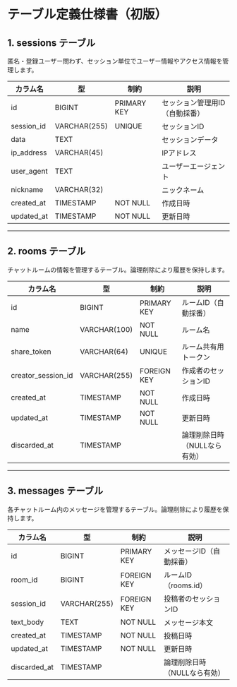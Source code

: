 # テーブル定義仕様書（初版）

## 1. sessions テーブル

匿名・登録ユーザー問わず、セッション単位でユーザー情報やアクセス情報を管理します。

| カラム名       | 型            | 制約         | 説明                                 |
|---------------|--------------|--------------|--------------------------------------|
| id            | BIGINT       | PRIMARY KEY  | セッション管理用ID（自動採番）       |
| session_id    | VARCHAR(255) | UNIQUE       | セッションID                      |
| data          | TEXT         |              | セッションデータ                   |
| ip_address    | VARCHAR(45)  |              | IPアドレス                           |
| user_agent    | TEXT         |              | ユーザーエージェント                 |
| nickname      | VARCHAR(32)  |              | ニックネーム                         |
| created_at    | TIMESTAMP    | NOT NULL     | 作成日時                             |
| updated_at    | TIMESTAMP    | NOT NULL     | 更新日時                             |

---

## 2. rooms テーブル

チャットルームの情報を管理するテーブル。論理削除により履歴を保持します。

| カラム名             | 型           | 制約         | 説明                                 |
|---------------------|--------------|--------------|--------------------------------------|
| id                  | BIGINT       | PRIMARY KEY  | ルームID（自動採番）                 |
| name                | VARCHAR(100) | NOT NULL     | ルーム名                             |
| share_token         | VARCHAR(64)  | UNIQUE       | ルーム共有用トークン                 |
| creator_session_id  | VARCHAR(255) | FOREIGN KEY  | 作成者のセッションID                 |
| created_at          | TIMESTAMP    | NOT NULL     | 作成日時                             |
| updated_at          | TIMESTAMP    | NOT NULL     | 更新日時                             |
| discarded_at        | TIMESTAMP    |              | 論理削除日時（NULLなら有効）         |

---

## 3. messages テーブル

各チャットルーム内のメッセージを管理するテーブル。論理削除により履歴を保持します。

| カラム名       | 型           | 制約         | 説明                                 |
|---------------|--------------|--------------|--------------------------------------|
| id            | BIGINT       | PRIMARY KEY  | メッセージID（自動採番）             |
| room_id       | BIGINT       | FOREIGN KEY  | ルームID（rooms.id）                 |
| session_id    | VARCHAR(255) | FOREIGN KEY  | 投稿者のセッションID                 |
| text_body     | TEXT         | NOT NULL     | メッセージ本文                       |
| created_at    | TIMESTAMP    | NOT NULL     | 投稿日時                             |
| updated_at    | TIMESTAMP    | NOT NULL     | 更新日時                             |
| discarded_at  | TIMESTAMP    |              | 論理削除日時（NULLなら有効）         |
